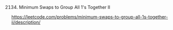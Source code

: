 2134. Minimum Swaps to Group All 1's Together II

https://leetcode.com/problems/minimum-swaps-to-group-all-1s-together-ii/description/
